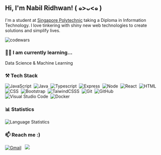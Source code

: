 <h2> Hi, I'm Nabil Ridhwan! ( ๑>ᴗ<๑ )</h2>
    
I'm a student at [Singapore Polytechnic](https://www.sp.edu.sg/) taking a Diploma in Information Technology. I love tinkering with shiny new web technologies to create solutions and simplify lives.
    
![codewars](https://www.codewars.com/users/nabilridhwan/badges/small)&nbsp;
    
### 🤔📖 I am currently learning...
Data Science & Machine Learning

### ⚒️ Tech Stack
![JavaScript](https://img.shields.io/badge/-JavaScript-05122A?style=flat&logo=javascript)&nbsp;
![Java](https://img.shields.io/badge/-Java-05122A?style=flat&logo=Java&logoColor=FFA518)&nbsp;
![Typescript](https://img.shields.io/badge/-Typescript-05122A?style=flat&logo=typescript)&nbsp;
![Express](https://img.shields.io/badge/-Express.js-05122A?style=flat&logo=express)&nbsp;
![Node](https://img.shields.io/badge/-Node-05122A?style=flat&logo=node.js)&nbsp;
![React](https://img.shields.io/badge/-React%20and%20React%20Native-05122A?style=flat&logo=react&logoColor=007ACC)&nbsp;
![HTML](https://img.shields.io/badge/-HTML-05122A?style=flat&logo=HTML5)&nbsp;
![CSS](https://img.shields.io/badge/-CSS-05122A?style=flat&logo=CSS3&logoColor=1572B6)&nbsp;
![Bootstrap](https://img.shields.io/badge/-Bootstrap-05122A?style=flat&logo=bootstrap&logoColor=563D7C)&nbsp;
![TaiwindCSSS](https://img.shields.io/badge/-Tailwind-05122A?style=flat&logo=tailwindcss)&nbsp;
![Git](https://img.shields.io/badge/-Git-05122A?style=flat&logo=git)&nbsp;
![GitHub](https://img.shields.io/badge/-GitHub-05122A?style=flat&logo=github)&nbsp;
![Visual Studio Code](https://img.shields.io/badge/-Visual%20Studio%20Code-05122A?style=flat&logo=visual-studio-code&logoColor=007ACC)&nbsp;
![Docker](https://img.shields.io/badge/-Docker-05122A?style=flat&logo=docker&logoColor=007ACC)&nbsp;

    
### 📊 Statistics
<img src="https://github-readme-stats.vercel.app/api/top-langs/?username=nabilridhwan&theme=codeSTACKr&layout=compact&hide=css,html,scss" alt="Language Statistics"/>

### 📫 Reach me :)

<a href="mailto:nabridhwan@gmail.com"><img alt="Gmail" src="https://img.shields.io/badge/Gmail-D14836?style=flat&logo=gmail&logoColor=white" /></a> &nbsp;
<a href="https://instagram.com/nabilridhwn"><img src="https://img.shields.io/badge/-@nabilridhwn-E4405F?style=flat&logo=Instagram&logoColor=white"/></a> &nbsp;

